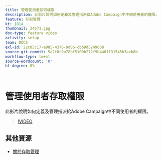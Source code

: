```yaml
---
title: 管理使用者存取權限
description: 此影片說明如何定義及管理指派給Adobe Campaign中不同使用者的權限。
feature: 存取管理
kt: 1814
thumbnail: 24671.jpg
doc-type: feature video
activity: setup
team: DOCS
exl-id: 22c05c17-a085-4376-9d06-cbb9d5249608
source-git-commit: 5a2f8c9a78bf5100b272f9b4461131545b3aeb8b
workflow-type: tm+mt
source-wordcount: '0'
ht-degree: 0%

---
```


# 管理使用者存取權限

此影片說明如何定義及管理指派給Adobe Campaign中不同使用者的權限。

>[!VIDEO](https://video.tv.adobe.com/v/24671?quality=12)

## 其他資源

* [關於存取管理](https://experienceleague.adobe.com/docs/campaign-standard/using/administrating/users-and-security/about-access-management.html?lang=en)
